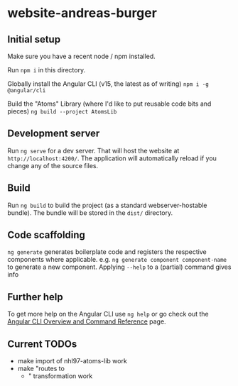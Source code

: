 # website-andreas-burger

## Initial setup

Make sure you have a recent node / npm installed.

Run  `npm i` in this directory.

Globally install the Angular CLI (v15, the latest as of writing)
`npm i -g @angular/cli`

Build the "Atoms" Library (where I'd like to put reusable code bits and pieces)
`ng build --project AtomsLib`

## Development server

Run `ng serve` for a dev server.
That will host the website at `http://localhost:4200/`.
The application will automatically reload if you change any of the source files.

## Build

Run `ng build` to build the project (as a standard webserver-hostable bundle).
The bundle will be stored in the `dist/` directory.

## Code scaffolding

`ng generate` generates boilerplate code and registers the respective components where applicable.
e.g. `ng generate component component-name` to generate a new component.
Applying `--help` to a (partial) command gives info


## Further help

To get more help on the Angular CLI use `ng help` or go check out the [Angular CLI Overview and Command Reference](https://angular.io/cli) page.

## Current TODOs

- make import of nhl97-atoms-lib work
- make "routes to <ul> <li>" transformation work
